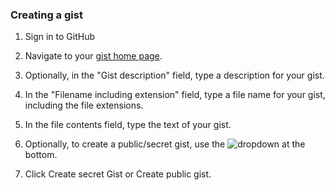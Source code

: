 ### Creating a gist

1. Sign in to GitHub

2. Navigate to your [gist home page](https://gist.github.com/).

3. Optionally, in the "Gist description" field, type a description for your gist.

4. In the "Filename including extension" field, type a file name for your gist, including the file extensions.

5. In the file contents field, type the text of your gist.

6. Optionally, to create a public/secret gist, use the ![dropdown](https://docs.github.com/assets/cb-211224/mw-1440/images/help/gist/gist-visibility-drop-down.webp) at the bottom. 

7. Click Create secret Gist or Create public gist.